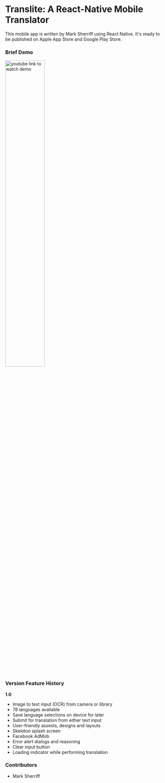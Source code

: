 # Translite: A React-Native Mobile Translator
This mobile app is written by Mark Sherriff using React Native. It's ready to be published on Apple App Store and Google Play Store.

### Brief Demo
[<img alt="youtube link to watch demo" width="50%" src="./transliteDemoThumbnail.png" />](https://www.youtube.com/watch?v=cvNTddy40i0)

### Version Feature History
**1.0**
- Image to text input (OCR) from camera or library
- 78 languages available
- Save language selections on device for later
- Submit for translation from either text input
- User-friendly assests, designs and layouts
- Skeleton splash screen
- Facebook AdMob
- Error alert dialogs and reasoning
- Clear input button
- Loading indicator while performing translation
        
### Contributors

- Mark Sherriff
  
  
 
